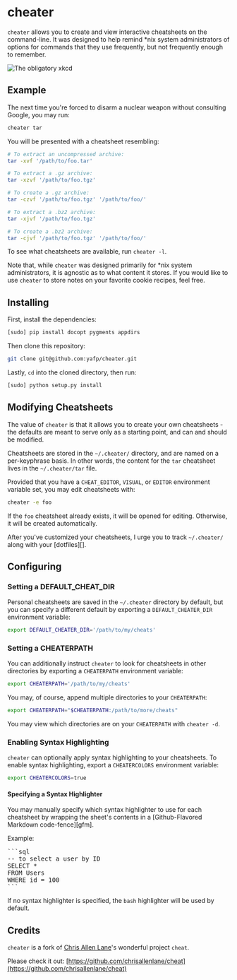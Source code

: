 cheater
=====
`cheater` allows you to create and view interactive cheatsheets on the
command-line. It was designed to help remind \*nix system administrators of
options for commands that they use frequently, but not frequently enough to
remember.

![The obligatory xkcd](http://imgs.xkcd.com/comics/tar.png 'The obligatory xkcd')


Example
-------
The next time you're forced to disarm a nuclear weapon without consulting
Google, you may run:

```sh
cheater tar
```

You will be presented with a cheatsheet resembling:

```sh
# To extract an uncompressed archive: 
tar -xvf '/path/to/foo.tar'

# To extract a .gz archive:
tar -xzvf '/path/to/foo.tgz'

# To create a .gz archive:
tar -czvf '/path/to/foo.tgz' '/path/to/foo/'

# To extract a .bz2 archive:
tar -xjvf '/path/to/foo.tgz'

# To create a .bz2 archive:
tar -cjvf '/path/to/foo.tgz' '/path/to/foo/'
```

To see what cheatsheets are available, run `cheater -l`.

Note that, while `cheater` was designed primarily for \*nix system administrators,
it is agnostic as to what content it stores. If you would like to use `cheater`
to store notes on your favorite cookie recipes, feel free.


Installing
----------
First, install the dependencies:

```sh
[sudo] pip install docopt pygments appdirs
```

Then clone this repository:
```sh
git clone git@github.com:yafp/cheater.git
```

Lastly, `cd` into the cloned directory, then run:

```sh
[sudo] python setup.py install
```



Modifying Cheatsheets
---------------------
The value of `cheater` is that it allows you to create your own cheatsheets - the
defaults are meant to serve only as a starting point, and can and should be
modified.

Cheatsheets are stored in the `~/.cheater/` directory, and are named on a
per-keyphrase basis. In other words, the content for the `tar` cheatsheet lives
in the `~/.cheater/tar` file.

Provided that you have a `CHEAT_EDITOR`, `VISUAL`, or `EDITOR` environment
variable set, you may edit cheatsheets with:

```sh
cheater -e foo
```

If the `foo` cheatsheet already exists, it will be opened for editing.
Otherwise, it will be created automatically.

After you've customized your cheatsheets, I urge you to track `~/.cheater/` along
with your [dotfiles][].


Configuring
-----------

### Setting a DEFAULT_CHEAT_DIR ###
Personal cheatsheets are saved in the `~/.cheater` directory by default, but you
can specify a different default by exporting a `DEFAULT_CHEATER_DIR` environment
variable:

```sh
export DEFAULT_CHEATER_DIR='/path/to/my/cheats'
```

### Setting a CHEATERPATH ###
You can additionally instruct `cheater` to look for cheatsheets in other
directories by exporting a `CHEATERPATH` environment variable:

```sh
export CHEATERPATH='/path/to/my/cheats'
```

You may, of course, append multiple directories to your `CHEATERPATH`:

```sh
export CHEATERPATH="$CHEATERPATH:/path/to/more/cheats"
```

You may view which directories are on your `CHEATERPATH` with `cheater -d`.

### Enabling Syntax Highlighting ###
`cheater` can optionally apply syntax highlighting to your cheatsheets. To enable
syntax highlighting, export a `CHEATERCOLORS` environment variable:

```sh
export CHEATERCOLORS=true
```

#### Specifying a Syntax Highlighter ####
You may manually specify which syntax highlighter to use for each cheatsheet by
wrapping the sheet's contents in a [Github-Flavored Markdown code-fence][gfm].

Example:

<pre>
```sql
-- to select a user by ID
SELECT *
FROM Users
WHERE id = 100
```
</pre>

If no syntax highlighter is specified, the `bash` highlighter will be used by
default.



Credits
-----------
`cheater` is a fork of [Chris Allen Lane](https://github.com/chrisallenlane)'s wonderful project `cheat`.

Please check it out: [https://github.com/chrisallenlane/cheat](https://github.com/chrisallenlane/cheat)

